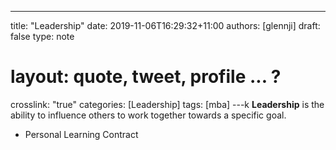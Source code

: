 ---
title: "Leadership"
date: 2019-11-06T16:29:32+11:00
authors: [glennji]
draft: false
type: note

# layout: quote, tweet, profile ... ?

crosslink: "true"
categories: [Leadership]
tags: [mba]
---k
**Leadership** is the ability to influence others to work together towards a specific goal.

 - Personal Learning Contract


